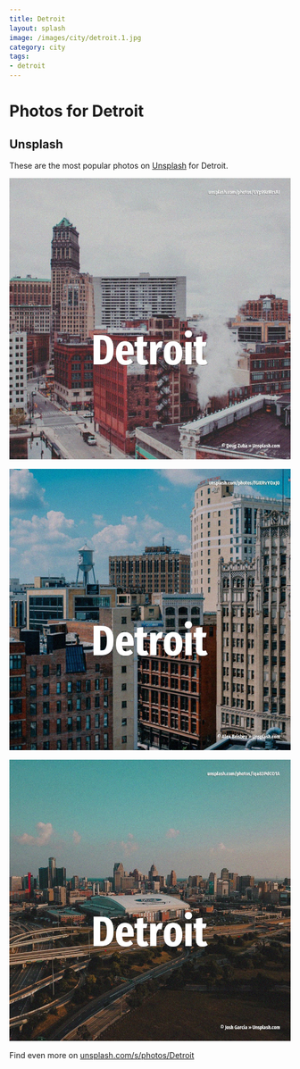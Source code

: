 ```yaml
---
title: Detroit
layout: splash
image: /images/city/detroit.1.jpg
category: city
tags:
- detroit
---
```

# Photos for Detroit

## Unsplash

These are the most popular photos on [Unsplash](https://unsplash.com) for Detroit.

![Detroit](/images/city/detroit.1.jpg)

![Detroit](/images/city/detroit.2.jpg)

![Detroit](/images/city/detroit.3.jpg)

Find even more on [unsplash.com/s/photos/Detroit](https://unsplash.com/s/photos/Detroit)
